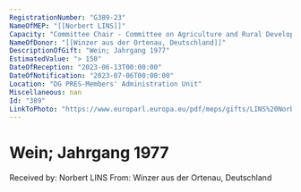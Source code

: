 ```yaml
---
RegistrationNumber: "G389-23"
NameOfMEP: "[[Norbert LINS]]"
Capacity: "Committee Chair - Committee on Agriculture and Rural Development"
NameOfDonor: "[[Winzer aus der Ortenau, Deutschland]]"
DescriptionOfGift: "Wein; Jahrgang 1977"
EstimatedValue: "> 150"
DateOfReception: "2023-06-13T00:00:00"
DateOfNotification: "2023-07-06T00:00:00"
Location: "DG PRES-Members' Administration Unit"
Miscellaneous: nan
Id: "389"
LinkToPhoto: "https://www.europarl.europa.eu/pdf/meps/gifts/LINS%20Norbert_G389-23.jpg#"
---
```


# Wein; Jahrgang 1977

Received by: Norbert LINS
From: Winzer aus der Ortenau, Deutschland
